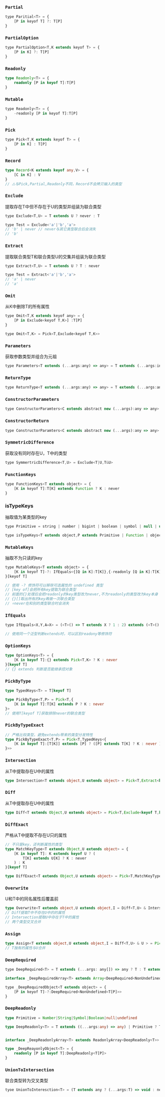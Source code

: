 ### `Partial`
```javascript
type Paritial<T> = {
	[P in keyof T] ?: T[P]
}
```
### `PartialOption`
```javascript
type PartialOption<T,K extends keyof T> = {
	[P in K] ?: T[P]
}
```
### `Readonly`
```typescript
type Readonly<T> = {
	readonly [P in keyof T]:T[P]
}
```
### `Mutable`
```javascript
type Readonly<T> = {
	-readonly [P in keyof T]:T[P]
}

```
### `Pick`
```javascript
type Pick<T,K extends keyof T> = {
	[P in K] : T[P]
}
```
### `Record`
```typescript
type Record<K extends keyof any,V> = {
	[C in K] : V
}
// ⚠️与Pick,Partial,Readonly不同，Record不会拷贝输入的类型

```
### `Exclude`
提取存在T中但不存在于U的类型并组装为联合类型
```javascript
type Exclude<T,U> = T extends U ? never : T

type Test = Exclude<'a'|'b','a'>
// 'b' | never // never与其它类型联合后会消失
// 'b'
```
### `Extract`
提取联合类型T和联合类型U的交集并组装为联合类型
```javascript
type Extract<T,U> = T extends U ? T : never

type Test = Extract<'a'|'b','a'>
// 'a' | never
// 'a'
```
### `Omit`
从K中删除T的所有属性
```javascript
type Omit<T,K extends keyof any> = {
	[P in Exclude<keyof T,K>] :T[P]
}

type Omit<T,K> = Pick<T,Exclude<keyof T,K>>
```
### `Parameters`
获取参数类型并组合为元祖
```javascript
type Parameters<T extends (...args:any) => any> = T extends (...args:infer R) => any ? R : never
```
### `ReturnType`
```javascript
type ReturnType<T extends (...args:any) => any> = T extends (...args:any) => infer R ? R : never
```
### `ConstructorParameters`
```javascript
type ConstructorParamters<C extends abstract new (...args):any => any> = C extends abstract new (...args:infer R) => any ? R : never
```
### `ConstructorReturn`
```javascript
type ConstructorParamters<C extends abstract new (...args):any => any> = C extends abstract new (...args:any) => infer R ? R : never
```
### `SymmetricDifference`
获取没有同时存在U，T中的类型
```javascript
type SymmertricDifference<T,U> = Exclude<T|U,T&U>
```
### `FunctionKeys`
```javascript
type FunctionKeys<T extends object> = {
	[K in keyof T]:T[K] extends Function ? K : never
}
```
### isTypeKeys
抽取值为某类型的key
```javascript
type Primitive = string | number | bigint | boolean | symbol | null | undefined

type isTypeKeys<T extends object,P extends Primitive | Function | object> = [K in keyof T] : T[K] extends P ? K : never

```
### `MutableKeys`
抽取不为只读的key
```javascript
type MutableKeys<T extends object> = {
	[K in keyof T]-?: IfEquals<{[Q in K]:T[K]},{-readonly [Q in K]:T[K]},K,never>
}[keyof T]

// 使用 -? 修饰符可以移除可选属性的 undefined 类型
// [key of]会把所有key提取为联合类型
// 前面的{}处理后会把readonly的key类型改为never,不为readonly的类型改为key本身
// {}[]取出所有的key再做一次联合类型
// ⭐️never在和别的类型联合时会消失
```
### `IfEquals`
```javascript
type IfEquals<X,Y,A=X> = (<T>() => T extends X ? 1 : 2) extends (<T>() => T extends Y ? 1 : 2) ? A : B

// 使用同一个泛型判断extends时，可以区别readony等修饰符
```
### `OptionKeys`
```typescript
type OptionKeys<T> = {
	[K in keyof T]:{} extends Pick<T,K> ? K : never
}[keyof T]
// {} extends 判断是否能继承控对象
```
### `PickByType`
```typescript
type TypedKeys<T> = T[keyof T]

type PickByType<T,P> = Pick<T,{
	[K in keyof T]:T[K] extends P ? K : never
}>
// 使用T[keyof T]获取排除never的联合类型

```
### `PickByTypeExact`
```typescript
// 严格比较类型，避免extends带来的类型分发特性
type PickByTypeExact<T,P> = Pick<T,TypedKeys<{
	[K in keyof T]:[T[K]] extends [P] ? ([P] extends T[K] ? K : never ) : never
}>> 
```
### `Intersection`
从T中提取存在U中的属性
```typescript
type Intersection<T extends object,U extends object> = Pick<T,Extract<keyof T,keyof U> & Extract<keyof U ,keyof T>>
```
### `Diff`
从T中提取存在U中的属性
```typescript
type Diff<T extends Object,U extends object> = Pick<T,Exclude<keyof T,keyof U>>
```
### `DiffExact`
严格从T中提取不存在U只的属性
```typescript
// 不只是key，还判断属性的类型
type MatchKeyType<T extends Object,U extends object> = {
	[K in keyof T]: K extends keyof U ? (
		T[K] extends U[K] ? K : never
	) : K
}[keyof T]

type DiffExact<T extends Object,U extends object> = Pick<T,MatchKeyType<T,U>>
```
### `Overwrite`
U和T中的同名属性后覆盖前
```typescript
type Overwrite<T extends object,U extends object,I = Diff<T,U> & Intersection<U,T>> = Pick<I,keyof I>
// Diff提取T中不存在U中的的属性
// Intersection提取U中存在于T中的属性
// 两个类型交叉合并
```
### `Assign`
```typescript
type Assign<T extends object,U extends object,I = Diff<T,U> & U > = Pick<I,keyof I>
// T独有的属性与U合并
```
### `DeepRequired`
```javascript
type DeepRequired<T> = T extends (...args: any[]) => any ? T : T extends Array<any> ? _DeepRequiredArray<T[number]> : T extends object ? _DeepRequiredObject<T> : T;

interface _DeepRequiredArray<T> extends Array<DeepRequired<NonUndefined<T>>> {}

type _DeepRequiredObject<T extends object> = {
	[P in keyof T]-?:DeepRequired<NonUndefined<T[P]>>
}
```
### `DeepReadonly`
```typescript
type Primitive = Number|String|Symbol|Boolean|null|undefined

type DeepReadonly<T> = T extends ((...args:any) => any) | Primitive ? T : T extends _DeepReadonlyArray<infer U> ? _DeepReadOnlyArray<U> : T extends _DeepReadonlyObject<infer U> ? _DeepReadonlyObject<U> : T


interface _DeepReadonlyArray<T> extends ReadonlyArray<DeepReadonly<T>> {}

type _DeepReayonlyObject<T> = {
	readonly [P in keyof T]:DeepReadonly<T[P]>
}

```
### `UnionToIntersection`
联合类型转为交叉类型
```typescript
tyoe UnionToInteresction<T> = (T extends any ? (...args:T) => void : never) extends (arg:infer U) => void ? U :never 
```
